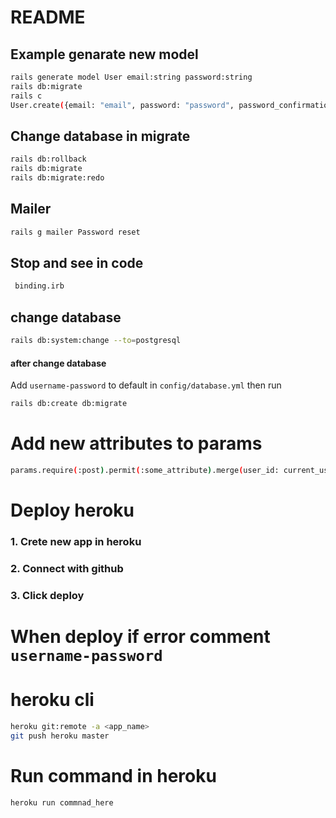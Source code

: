 # README

## Example genarate new model
```bash
rails generate model User email:string password:string
rails db:migrate
rails c
User.create({email: "email", password: "password", password_confirmation: "password"})
```

## Change database in migrate
```bash
rails db:rollback
rails db:migrate
rails db:migrate:redo
```

## Mailer
```bash
rails g mailer Password reset
```

## Stop and see in code
```bash
 binding.irb
```

## change database
```bash
rails db:system:change --to=postgresql
```
#### after change database
Add ```username-password``` to default in ```config/database.yml``` then run 
```bash
rails db:create db:migrate
```

# Add new attributes to params
```bash
params.require(:post).permit(:some_attribute).merge(user_id: current_user.id)
```

# Deploy heroku
### 1. Crete new app in heroku
### 2. Connect with github
### 3. Click deploy

# When deploy if error comment ```username-password```

# heroku cli
```bash
heroku git:remote -a <app_name>
git push heroku master
```
# Run command in heroku
```bash
heroku run commnad_here
```
